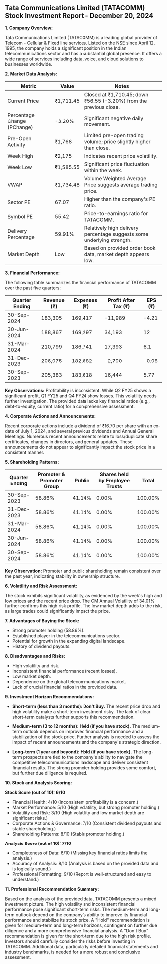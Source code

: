 ## Tata Communications Limited (TATACOMM) Stock Investment Report - December 20, 2024

**1. Company Overview:**

Tata Communications Limited (TATACOMM) is a leading global provider of Telecom - Cellular & Fixed line services.  Listed on the NSE since April 12, 1995, the company holds a significant position in the Indian telecommunications sector and has a substantial global presence.  It offers a wide range of services including data, voice, and cloud solutions to businesses worldwide.

**2. Market Data Analysis:**

| Metric                     | Value          | Notes                                                              |
|-----------------------------|-----------------|----------------------------------------------------------------------|
| Current Price              | ₹1,711.45       | Closed at ₹1,710.45; down ₹56.55 (-3.20%) from the previous close. |
| Percentage Change (PChange) | -3.20%          | Significant negative daily movement.                                  |
| Pre-Open Activity          | ₹1,768          | Limited pre-open trading volume; price slightly higher than close. |
| Week High                   | ₹2,175          | Indicates recent price volatility.                                    |
| Week Low                    | ₹1,585.55       | Significant price fluctuation within the week.                       |
| VWAP                        | ₹1,734.48       | Volume Weighted Average Price suggests average trading price.         |
| Sector PE                   | 67.07           | Higher than the company's PE ratio.                                 |
| Symbol PE                   | 55.42           | Price-to-earnings ratio for TATACOMM.                               |
| Delivery Percentage         | 59.91%          | Relatively high delivery percentage suggests some underlying strength.|
| Market Depth                | Low              | Based on provided order book data, market depth appears low.       |


**3. Financial Performance:**

The following table summarizes the financial performance of TATACOMM over the past five quarters:

| Quarter Ending      | Revenue (₹)     | Expenses (₹)    | Profit After Tax (₹) | EPS (₹)  |
|----------------------|-----------------|-----------------|-----------------------|---------|
| 30-Sep-2024          | 183,305         | 169,417         | -11,989               | -4.21    |
| 30-Jun-2024          | 188,867         | 169,297         | 34,193                | 12      |
| 31-Mar-2024          | 210,799         | 186,741         | 17,393                | 6.1     |
| 31-Dec-2023          | 206,975         | 182,882         | -2,790                | -0.98   |
| 30-Sep-2023          | 205,383         | 183,618         | 16,444                | 5.77    |

**Key Observations:**  Profitability is inconsistent. While Q2 FY25 shows a significant profit, Q1 FY25 and Q4 FY24 show losses.  This volatility needs further investigation.  The provided data lacks key financial ratios (e.g., debt-to-equity, current ratio) for a comprehensive assessment.

**4. Corporate Actions and Announcements:**

Recent corporate actions include a dividend of ₹16.70 per share with an ex-date of July 1, 2024, and several previous dividends and Annual General Meetings.  Numerous recent announcements relate to loss/duplicate share certificates, changes in directors, and general updates.  These announcements do not appear to significantly impact the stock price in a consistent manner.

**5. Shareholding Patterns:**

| Quarter Ending | Promoter & Promoter Group | Public | Shares held by Employee Trusts | Total |
|-----------------|---------------------------|--------|-------------------------------|-------|
| 30-Sep-2023     | 58.86%                     | 41.14% | 0.00%                         | 100.00%|
| 31-Dec-2023     | 58.86%                     | 41.14% | 0.00%                         | 100.00%|
| 31-Mar-2024     | 58.86%                     | 41.14% | 0.00%                         | 100.00%|
| 30-Jun-2024     | 58.86%                     | 41.14% | 0.00%                         | 100.00%|
| 30-Sep-2024     | 58.86%                     | 41.14% | 0.00%                         | 100.00%|

**Key Observation:**  Promoter and public shareholding remain consistent over the past year, indicating stability in ownership structure.

**6. Volatility and Risk Assessment:**

The stock exhibits significant volatility, as evidenced by the week's high and low prices and the recent price drop.  The CM Annual Volatility of 34.01% further confirms this high risk profile.  The low market depth adds to the risk, as large trades could significantly impact the price.

**7. Advantages of Buying the Stock:**

* Strong promoter holding (58.86%).
* Established player in the telecommunications sector.
* Potential for growth in the expanding digital landscape.
* History of dividend payouts.

**8. Disadvantages and Risks:**

* High volatility and risk.
* Inconsistent financial performance (recent losses).
* Low market depth.
* Dependence on the global telecommunications market.
* Lack of crucial financial ratios in the provided data.

**9. Investment Horizon Recommendations:**

* **Short-term (less than 3 months): Don't Buy.** The recent price drop and high volatility make a short-term investment risky.  The lack of clear short-term catalysts further supports this recommendation.

* **Medium-term (3 to 12 months): Hold (if you have stock).**  The medium-term outlook depends on improved financial performance and a stabilization of the stock price.  Further analysis is needed to assess the impact of recent announcements and the company's strategic direction.

* **Long-term (1 year and beyond): Hold (if you have stock).**  The long-term prospects are tied to the company's ability to navigate the competitive telecommunications landscape and deliver consistent financial results.  The strong promoter holding provides some comfort, but further due diligence is required.


**10. Stock and Analysis Scoring:**

**Stock Score (out of 10): 6/10**

* Financial Health: 4/10 (Inconsistent profitability is a concern.)
* Market Performance: 5/10 (High volatility, but strong promoter holding.)
* Volatility and Risk: 3/10 (High volatility and low market depth are significant risks.)
* Corporate Actions & Governance: 7/10 (Consistent dividend payouts and stable shareholding.)
* Shareholding Patterns: 8/10 (Stable promoter holding.)

**Analysis Score (out of 10): 7/10**

* Completeness of Data: 6/10 (Missing key financial ratios limits the analysis.)
* Accuracy of Analysis: 8/10 (Analysis is based on the provided data and is logically sound.)
* Professional Formatting: 9/10 (Report is well-structured and easy to understand.)


**11. Professional Recommendation Summary:**

Based on the analysis of the provided data, TATACOMM presents a mixed investment picture.  The high volatility and inconsistent financial performance pose significant short-term risks.  The medium-term and long-term outlook depend on the company's ability to improve its financial performance and stabilize its stock price.  A "Hold" recommendation is given for medium-term and long-term horizons, contingent on further due diligence and a more comprehensive financial analysis.  A "Don't Buy" recommendation is given for the short-term due to the high risk profile.  Investors should carefully consider the risks before investing in TATACOMM.  Additional data, particularly detailed financial statements and industry benchmarks, is needed for a more robust and conclusive assessment.

